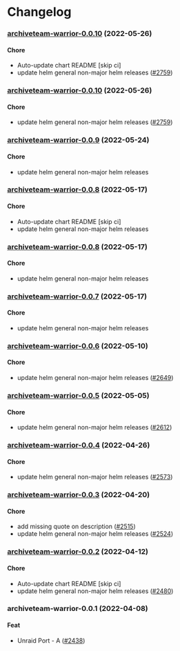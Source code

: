 # Changelog<br>


<a name="archiveteam-warrior-0.0.10"></a>
### [archiveteam-warrior-0.0.10](https://github.com/truecharts/apps/compare/archiveteam-warrior-0.0.9...archiveteam-warrior-0.0.10) (2022-05-26)

#### Chore

* Auto-update chart README [skip ci]
* update helm general non-major helm releases ([#2759](https://github.com/truecharts/apps/issues/2759))



<a name="archiveteam-warrior-0.0.10"></a>
### [archiveteam-warrior-0.0.10](https://github.com/truecharts/apps/compare/archiveteam-warrior-0.0.9...archiveteam-warrior-0.0.10) (2022-05-26)

#### Chore

* update helm general non-major helm releases ([#2759](https://github.com/truecharts/apps/issues/2759))



<a name="archiveteam-warrior-0.0.9"></a>
### [archiveteam-warrior-0.0.9](https://github.com/truecharts/apps/compare/archiveteam-warrior-0.0.8...archiveteam-warrior-0.0.9) (2022-05-24)

#### Chore

* update helm general non-major helm releases



<a name="archiveteam-warrior-0.0.8"></a>
### [archiveteam-warrior-0.0.8](https://github.com/truecharts/apps/compare/archiveteam-warrior-0.0.7...archiveteam-warrior-0.0.8) (2022-05-17)

#### Chore

* Auto-update chart README [skip ci]
* update helm general non-major helm releases



<a name="archiveteam-warrior-0.0.8"></a>
### [archiveteam-warrior-0.0.8](https://github.com/truecharts/apps/compare/archiveteam-warrior-0.0.7...archiveteam-warrior-0.0.8) (2022-05-17)

#### Chore

* update helm general non-major helm releases



<a name="archiveteam-warrior-0.0.7"></a>
### [archiveteam-warrior-0.0.7](https://github.com/truecharts/apps/compare/archiveteam-warrior-0.0.6...archiveteam-warrior-0.0.7) (2022-05-17)

#### Chore

* update helm general non-major helm releases



<a name="archiveteam-warrior-0.0.6"></a>
### [archiveteam-warrior-0.0.6](https://github.com/truecharts/apps/compare/archiveteam-warrior-0.0.5...archiveteam-warrior-0.0.6) (2022-05-10)

#### Chore

* update helm general non-major helm releases ([#2649](https://github.com/truecharts/apps/issues/2649))



<a name="archiveteam-warrior-0.0.5"></a>
### [archiveteam-warrior-0.0.5](https://github.com/truecharts/apps/compare/archiveteam-warrior-0.0.4...archiveteam-warrior-0.0.5) (2022-05-05)

#### Chore

* update helm general non-major helm releases ([#2612](https://github.com/truecharts/apps/issues/2612))



<a name="archiveteam-warrior-0.0.4"></a>
### [archiveteam-warrior-0.0.4](https://github.com/truecharts/apps/compare/archiveteam-warrior-0.0.3...archiveteam-warrior-0.0.4) (2022-04-26)

#### Chore

* update helm general non-major helm releases ([#2573](https://github.com/truecharts/apps/issues/2573))



<a name="archiveteam-warrior-0.0.3"></a>
### [archiveteam-warrior-0.0.3](https://github.com/truecharts/apps/compare/archiveteam-warrior-0.0.2...archiveteam-warrior-0.0.3) (2022-04-20)

#### Chore

* add missing quote on description ([#2515](https://github.com/truecharts/apps/issues/2515))
* update helm general non-major helm releases ([#2524](https://github.com/truecharts/apps/issues/2524))



<a name="archiveteam-warrior-0.0.2"></a>
### [archiveteam-warrior-0.0.2](https://github.com/truecharts/apps/compare/archiveteam-warrior-0.0.1...archiveteam-warrior-0.0.2) (2022-04-12)

#### Chore

* Auto-update chart README [skip ci]
* update helm general non-major helm releases ([#2480](https://github.com/truecharts/apps/issues/2480))



<a name="archiveteam-warrior-0.0.1"></a>
### archiveteam-warrior-0.0.1 (2022-04-08)

#### Feat

* Unraid Port - A ([#2438](https://github.com/truecharts/apps/issues/2438))
